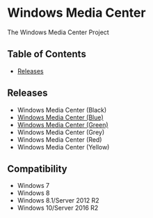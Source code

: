 # Windows Media Center
The Windows Media Center Project 

## Table of Contents

* [Releases](#releases)

## Releases
* Windows Media Center (Black)
* [Windows Media Center (Blue)](https://github.com/Sipylus/Windows-Media-Center/releases/tag/blue)
* [Windows Media Center (Green)](https://github.com/Sipylus/Windows-Media-Center/releases/tag/green)
* Windows Media Center (Grey)
* Windows Media Center (Red)
* Windows Media Center (Yellow)

## Compatibility

* Windows 7
* Windows 8
* Windows 8.1/Server 2012 R2
* Windows 10/Server 2016 R2
